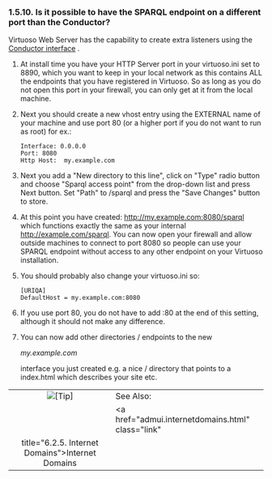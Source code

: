 <div>

<div>

<div>

<div>

### 1.5.10. Is it possible to have the SPARQL endpoint on a different port than the Conductor?

</div>

</div>

</div>

Virtuoso Web Server has the capability to create extra listeners using
the <a href="admui.internetdomains.html" class="link"
title="6.2.5. Internet Domains">Conductor interface</a> .

<div>

1.  At install time you have your HTTP Server port in your virtuoso.ini
    set to 8890, which you want to keep in your local network as this
    contains ALL the endpoints that you have registered in Virtuoso. So
    as long as you do not open this port in your firewall, you can only
    get at it from the local machine.

2.  Next you should create a new vhost entry using the EXTERNAL name of
    your machine and use port 80 (or a higher port if you do not want to
    run as root) for ex.:

    ``` programlisting
    Interface: 0.0.0.0
    Port: 8080
    Http Host:  my.example.com
    ```

3.  Next you add a "New directory to this line", click on "Type" radio
    button and choose "Sparql access point" from the drop-down list and
    press Next button. Set "Path" to /sparql and press the "Save
    Changes" button to store.

4.  At this point you have created: http://my.example.com:8080/sparql
    which functions exactly the same as your internal
    http://example.com/sparql. You can now open your firewall and allow
    outside machines to connect to port 8080 so people can use your
    SPARQL endpoint without access to any other endpoint on your
    Virtuoso installation.

5.  You should probably also change your virtuoso.ini so:

    ``` programlisting
    [URIQA]
    DefaultHost = my.example.com:8080
    ```

6.  If you use port 80, you do not have to add :80 at the end of this
    setting, although it should not make any difference.

7.  You can now add other directories / endpoints to the new

    <span class="emphasis">*my.example.com*</span>

    interface you just created e.g. a nice / directory that points to a
    index.html which describes your site etc.

</div>

<div>

|                            |                                                      |
|:--------------------------:|:-----------------------------------------------------|
| ![\[Tip\]](images/tip.png) | See Also:                                            |
|                            | <a href="admui.internetdomains.html" class="link"    
                              title="6.2.5. Internet Domains">Internet Domains</a>  |

</div>

</div>
